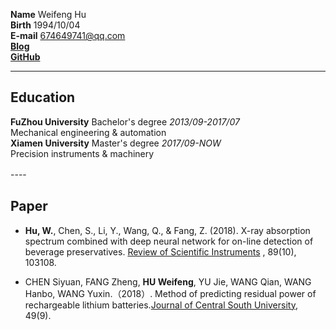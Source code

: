 **Name** Weifeng Hu  
**Birth** 1994/10/04  
**E-mail** 674649741@qq.com  
**[Blog](https://blog.csdn.net/Hu_WF)**  
**[GitHub](https://github.com/Hu-WF)**  
 
----

## Education  
**FuZhou University**    Bachelor's degree   _2013/09-2017/07_  
Mechanical engineering & automation  
**Xiamen University**    Master's degree      _2017/09-NOW_  
Precision instruments & machinery

----　

## Paper
* **Hu, W.**, Chen, S., Li, Y., Wang, Q., & Fang, Z. (2018). X-ray absorption spectrum combined with deep neural network for on-line detection of beverage preservatives. [Review of Scientific Instruments](https://aip.scitation.org/doi/10.1063/1.5048281)
, 89(10), 103108.  

* CHEN Siyuan, FANG Zheng, **HU Weifeng**, YU Jie, WANG Qian, WANG Hanbo, WANG Yuxin.（2018）. Method of predicting residual power of rechargeable lithium batteries.[Journal of Central South University](http://www.zndxzk.com.cn/paper/paperView.aspx?id=paper_318535), 49(9).  



